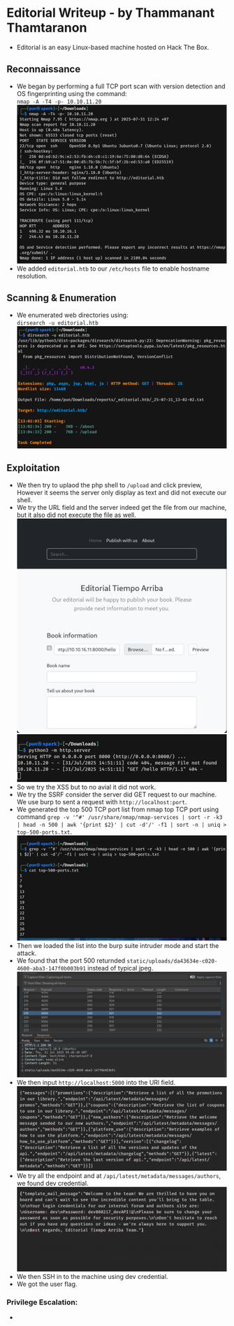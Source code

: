 # Editorial Writeup - by Thammanant Thamtaranon  
- Editorial is an easy Linux-based machine hosted on Hack The Box.

## Reconnaissance  
- We began by performing a full TCP port scan with version detection and OS fingerprinting using the command:  
  `nmap -A -T4 -p- 10.10.11.20`  
![Nmap_Scan](Nmap_Scan.png)  
- We added `editorial.htb` to our `/etc/hosts` file to enable hostname resolution.

## Scanning & Enumeration  
- We enumerated web directories using:  
  `dirsearch -u editorial.htb`  
![Dirsearch_Scan](Dirsearch_Scan.png)  

## Exploitation  
- We then try to uplaod the php shell to `/upload` and click preview, However it seems the server only display as text and did not execute our shell.
- We try the URL field and the server indeed get the file from our machine, but it also did not execute the file as well.
![Test1](Test1.png)
![Test2](Test2.png) 
- So we try the XSS but to no avial it did not work.
- We try the SSRF consider the server did GET request to our machine. We use burp to sent a request with `http://localhost:port`.
- We generated the top 500 TCP port list from nmap top TCP port using command `grep -v '^#' /usr/share/nmap/nmap-services | sort -r -k3 | head -n 500 | awk '{print $2}' | cut -d'/' -f1 | sort -n | uniq > top-500-ports.txt`.
![Top500](Top500.png) 
- Then we loaded the list into the burp suite intruder mode and start the attack.
- We found that the port 500 returnded `static/uploads/da43634e-c020-4600-aba3-147f0b003b91` instead of typical jpeg.
![5000](5000.png) 
- We then input `http://localhost:5000` into the URl field.
![API](API.png)
- We try all the endpoint and at `/api/latest/metadata/messages/authors`, we found dev credential.
![Credential](Credential.png)
- We then SSH in to the machine using dev credential.
- We got the user flag.
  
### Privilege Escalation:
- 
